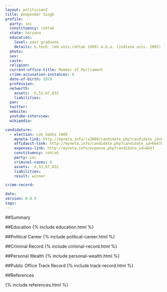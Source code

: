 ```yaml
---
layout: politician2
title: Deepender Singh
profile: 
  party: inc
  constituency: rohtak
  state: haryana
  education: 
    level: post graduate
    details: b.tech. (md univ.rohtak 1999) m.b.a. (indiana univ. 2003)
  photo: 
  sex: 
  caste: 
  religion: 
  current-office-title: Member of Parliament
  crime-accusation-instances: 0
  date-of-birth: 1979
  profession: 
  networth: 
    assets:  6,53,67,032
    liabilities: 
  pan: 
  twitter: 
  website: 
  youtube-interview: 
  wikipedia: 

candidature: 
  - election: Lok Sabha 2009
    myneta-link: http://myneta.info/ls2009/candidate.php?candidate_id=6647
    affidavit-link: http://myneta.info/candidate.php?candidate_id=6647&scan=original
    expenses-link: http://myneta.info/expense.php?candidate_id=6647
    constituency: rohtak 
    party: inc
    criminal-cases: 0
    assets:  6,53,67,032
    liabilities: 
    result: winner 

crime-record: 

date: 
version: 0.0.5
tags: 
---
```

##Summary


##Education
{% include education.html %}


##Political Career
{% include political-career.html %}


##Criminal Record
{% include criminal-record.html %}


##Personal Wealth
{% include personal-wealth.html %}


##Public Office Track Record
{% include track-record.html %}


##References


{% include references.html %}